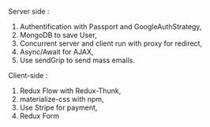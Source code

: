 Server side :

1. Authentification with Passport and GoogleAuthStrategy,
2. MongoDB to save User,
3. Concurrent server and client run with proxy for redirect,
4. Async/Await for AJAX, 
5. Use sendGrip to send mass emails.

Client-side :

1. Redux Flow with Redux-Thunk,
2. materialize-css with npm,
3. Use Stripe for payment,
4. Redux Form
